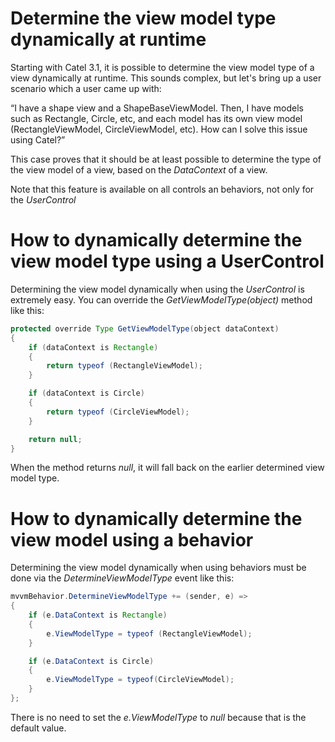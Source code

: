 # Determine the view model type dynamically at runtime

Starting with Catel 3.1, it is possible to determine the view model type of a view dynamically at runtime. This sounds complex, but let's bring up a user scenario which a user came up with:

“I have a shape view and a ShapeBaseViewModel. Then, I have models such as Rectangle, Circle, etc, and each model has its own view model (RectangleViewModel, CircleViewModel, etc). How can I solve this issue using Catel?”

This case proves that it should be at least possible to determine the type of the view model of a view, based on the *DataContext* of a view.

Note that this feature is available on all controls an behaviors, not only for the *UserControl*

# How to dynamically determine the view model type using a UserControl

Determining the view model dynamically when using the *UserControl* is extremely easy. You can override the *GetViewModelType(object)* method like this:

``` {.java data-syntaxhighlighter-params="brush: java; gutter: false; theme: Confluence" data-theme="Confluence" style="brush: java; gutter: false; theme: Confluence"}
protected override Type GetViewModelType(object dataContext)
{
    if (dataContext is Rectangle)
    {
        return typeof (RectangleViewModel);
    }

    if (dataContext is Circle)
    {
        return typeof (CircleViewModel);
    }

    return null;
}
```

When the method returns *null*, it will fall back on the earlier determined view model type.

# How to dynamically determine the view model using a behavior

Determining the view model dynamically when using behaviors must be done via the *DetermineViewModelType* event like this:

``` {.java data-syntaxhighlighter-params="brush: java; gutter: false; theme: Confluence" data-theme="Confluence" style="brush: java; gutter: false; theme: Confluence"}
mvvmBehavior.DetermineViewModelType += (sender, e) =>
{
    if (e.DataContext is Rectangle)
    {
        e.ViewModelType = typeof (RectangleViewModel);
    }

    if (e.DataContext is Circle)
    {
        e.ViewModelType = typeof(CircleViewModel);
    }
};
```

There is no need to set the *e.ViewModelType* to *null* because that is the default value.


